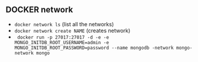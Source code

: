 ## DOCKER network

- `docker network ls` (list all the networks)
- `docker network create NAME` (creates network)
- ` docker run -p 27017:27017 -d -e -e MONGO_INITDB_ROOT_USERNAME=admin -e MONGO_INITDB_ROOT_PASSWORD=password --name mongodb -network mongo-network mongo`
